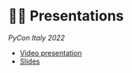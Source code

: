 # 🧑‍🏫 Presentations
*PyCon Italy 2022*

- [Video presentation](https://www.youtube.com/watch?v=V-c-qmDEJVg)
- [Slides](./presentations/wklp_pycon.pdf)
